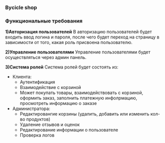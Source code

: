 ### Bycicle shop

### Функциональные требования

**1)Авторизация пользователей**
В авторизацию пользователей будет входить ввод логина и пароля, после чего будет переход на страницу в зависимости от того, какая роль присвоена пользователю.

**2)Управление пользователями**
Управление пользователями будет осуществляться через админ панель.

**3)Система ролей**
Система ролей будет состоять из:
* Клиента:
   * Аутентификация
   * Взаимодействие с корзиной
   * Может покупать товары, взаимодействовать с корзиной, оформить заказ, заполнить платежную инфолрмацию, просмотреть информацию о заказе
* Администратора:
   * Редактировангие корзины (удалить, добавить или изменить кол-во продуктов)
   * Удаление отзывов и оценок
   * Редактирование информации о пользователе
   * Проверка логов
   
